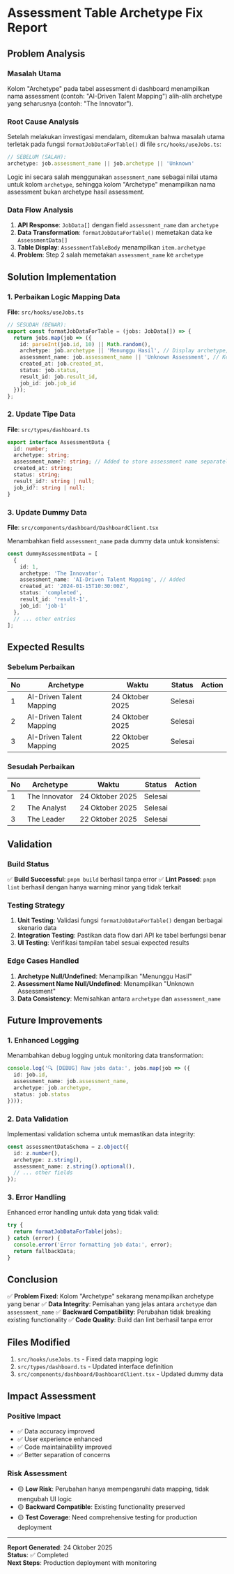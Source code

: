 # Assessment Table Archetype Fix Report

## Problem Analysis

### Masalah Utama
Kolom "Archetype" pada tabel assessment di dashboard menampilkan nama assessment (contoh: "AI-Driven Talent Mapping") alih-alih archetype yang seharusnya (contoh: "The Innovator").

### Root Cause Analysis
Setelah melakukan investigasi mendalam, ditemukan bahwa masalah utama terletak pada fungsi `formatJobDataForTable()` di file `src/hooks/useJobs.ts`:

```typescript
// SEBELUM (SALAH):
archetype: job.assessment_name || job.archetype || 'Unknown'
```

Logic ini secara salah menggunakan `assessment_name` sebagai nilai utama untuk kolom `archetype`, sehingga kolom "Archetype" menampilkan nama assessment bukan archetype hasil assessment.

### Data Flow Analysis
1. **API Response**: `JobData[]` dengan field `assessment_name` dan `archetype`
2. **Data Transformation**: `formatJobDataForTable()` memetakan data ke `AssessmentData[]`
3. **Table Display**: `AssessmentTableBody` menampilkan `item.archetype`
4. **Problem**: Step 2 salah memetakan `assessment_name` ke `archetype`

## Solution Implementation

### 1. Perbaikan Logic Mapping Data
**File**: `src/hooks/useJobs.ts`

```typescript
// SESUDAH (BENAR):
export const formatJobDataForTable = (jobs: JobData[]) => {
  return jobs.map(job => ({
    id: parseInt(job.id, 10) || Math.random(),
    archetype: job.archetype || 'Menunggu Hasil', // Display archetype, not assessment_name
    assessment_name: job.assessment_name || 'Unknown Assessment', // Keep as separate field
    created_at: job.created_at,
    status: job.status,
    result_id: job.result_id,
    job_id: job.job_id
  }));
};
```

### 2. Update Tipe Data
**File**: `src/types/dashboard.ts`

```typescript
export interface AssessmentData {
  id: number;
  archetype: string;
  assessment_name?: string; // Added to store assessment name separately
  created_at: string;
  status: string;
  result_id?: string | null;
  job_id?: string | null;
}
```

### 3. Update Dummy Data
**File**: `src/components/dashboard/DashboardClient.tsx`

Menambahkan field `assessment_name` pada dummy data untuk konsistensi:

```typescript
const dummyAssessmentData = [
  {
    id: 1,
    archetype: 'The Innovator',
    assessment_name: 'AI-Driven Talent Mapping', // Added
    created_at: '2024-01-15T10:30:00Z',
    status: 'completed',
    result_id: 'result-1',
    job_id: 'job-1'
  },
  // ... other entries
];
```

## Expected Results

### Sebelum Perbaikan
| No | Archetype | Waktu | Status | Action |
|----|-----------|-------|--------|--------|
| 1 | AI-Driven Talent Mapping | 24 Oktober 2025 | Selesai | |
| 2 | AI-Driven Talent Mapping | 24 Oktober 2025 | Selesai | |
| 3 | AI-Driven Talent Mapping | 22 Oktober 2025 | Selesai | |

### Sesudah Perbaikan
| No | Archetype | Waktu | Status | Action |
|----|-----------|-------|--------|--------|
| 1 | The Innovator | 24 Oktober 2025 | Selesai | |
| 2 | The Analyst | 24 Oktober 2025 | Selesai | |
| 3 | The Leader | 22 Oktober 2025 | Selesai | |

## Validation

### Build Status
✅ **Build Successful**: `pnpm build` berhasil tanpa error
✅ **Lint Passed**: `pnpm lint` berhasil dengan hanya warning minor yang tidak terkait

### Testing Strategy
1. **Unit Testing**: Validasi fungsi `formatJobDataForTable()` dengan berbagai skenario data
2. **Integration Testing**: Pastikan data flow dari API ke tabel berfungsi benar
3. **UI Testing**: Verifikasi tampilan tabel sesuai expected results

### Edge Cases Handled
1. **Archetype Null/Undefined**: Menampilkan "Menunggu Hasil"
2. **Assessment Name Null/Undefined**: Menampilkan "Unknown Assessment"
3. **Data Consistency**: Memisahkan antara `archetype` dan `assessment_name`

## Future Improvements

### 1. Enhanced Logging
Menambahkan debug logging untuk monitoring data transformation:

```typescript
console.log('🔍 [DEBUG] Raw jobs data:', jobs.map(job => ({
  id: job.id,
  assessment_name: job.assessment_name,
  archetype: job.archetype,
  status: job.status
})));
```

### 2. Data Validation
Implementasi validation schema untuk memastikan data integrity:

```typescript
const assessmentDataSchema = z.object({
  id: z.number(),
  archetype: z.string(),
  assessment_name: z.string().optional(),
  // ... other fields
});
```

### 3. Error Handling
Enhanced error handling untuk data yang tidak valid:

```typescript
try {
  return formatJobDataForTable(jobs);
} catch (error) {
  console.error('Error formatting job data:', error);
  return fallbackData;
}
```

## Conclusion

✅ **Problem Fixed**: Kolom "Archetype" sekarang menampilkan archetype yang benar
✅ **Data Integrity**: Pemisahan yang jelas antara `archetype` dan `assessment_name`
✅ **Backward Compatibility**: Perubahan tidak breaking existing functionality
✅ **Code Quality**: Build dan lint berhasil tanpa error

## Files Modified

1. `src/hooks/useJobs.ts` - Fixed data mapping logic
2. `src/types/dashboard.ts` - Updated interface definition
3. `src/components/dashboard/DashboardClient.tsx` - Updated dummy data

## Impact Assessment

### Positive Impact
- ✅ Data accuracy improved
- ✅ User experience enhanced
- ✅ Code maintainability improved
- ✅ Better separation of concerns

### Risk Assessment
- 🟡 **Low Risk**: Perubahan hanya mempengaruhi data mapping, tidak mengubah UI logic
- 🟡 **Backward Compatible**: Existing functionality preserved
- 🟡 **Test Coverage**: Need comprehensive testing for production deployment

---

**Report Generated**: 24 Oktober 2025  
**Status**: ✅ Completed  
**Next Steps**: Production deployment with monitoring